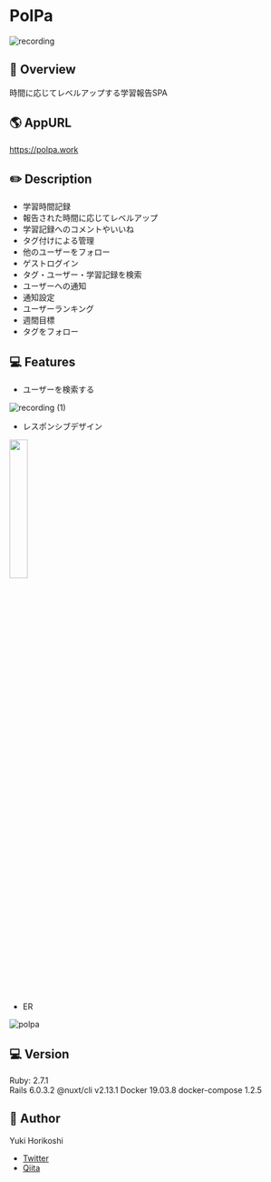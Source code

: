 # PolPa

![recording](https://user-images.githubusercontent.com/62362974/89744155-303ea800-dae5-11ea-8497-06493a52e939.gif)

## :sparkler: Overview

時間に応じてレベルアップする学習報告SPA

## :earth_americas: AppURL

https://polpa.work

## :pencil2: Description

- 学習時間記録
- 報告された時間に応じてレベルアップ
- 学習記録へのコメントやいいね
- タグ付けによる管理
- 他のユーザーをフォロー
- ゲストログイン
- タグ・ユーザー・学習記録を検索
- ユーザーへの通知
- 通知設定
- ユーザーランキング
- 週間目標
- タグをフォロー

## :computer: Features

- ユーザーを検索する

![recording (1)](https://user-images.githubusercontent.com/62362974/89744279-53b62280-dae6-11ea-833d-4865d11642e0.gif)

- レスポンシブデザイン
<img src="https://user-images.githubusercontent.com/62362974/89744410-9af0e300-dae7-11ea-8622-32aa61e50b35.PNG" width="25%" />

- ER

![polpa](https://user-images.githubusercontent.com/62362974/89768263-57719580-db36-11ea-9a23-bc6b1a49d0f8.png)

## :computer: Version

Ruby: 2.7.1  
Rails 6.0.3.2
@nuxt/cli v2.13.1
Docker 19.03.8
docker-compose 1.2.5

## 👀 Author

Yuki Horikoshi
- [Twitter](https://twitter.com/nizi_24a)
- [Qiita](https://qiita.com/nizi24)
